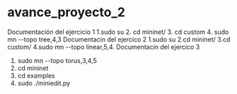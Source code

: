 # avance_proyecto_2
Documentación del ejercicio 1
1.sudo su
2. cd mininet/
3. cd custom
4. sudo mn --topo tree,4,3
Documentacin del ejercico 2
1.sudo su
2.cd mininet/
3.cd custom/
4.sudo mn --topo linear,5,4.
Documentacin del ejercico 3
1. sudo mn --topo torus,3,4,5
2. cd mininet
3. cd examples
4. sudo ./miniedit.py

